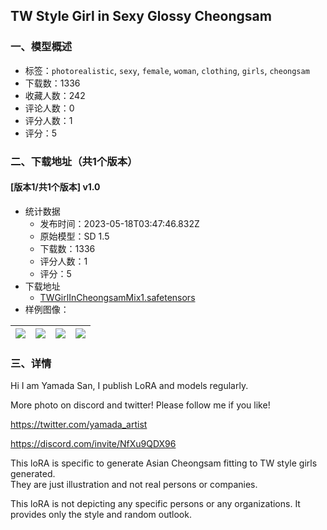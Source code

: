 ## TW Style Girl in Sexy Glossy Cheongsam
### 一、模型概述

- 标签：`photorealistic`, `sexy`, `female`, `woman`, `clothing`, `girls`, `cheongsam`
- 下载数：1336
- 收藏人数：242
- 评论人数：0
- 评分人数：1
- 评分：5

### 二、下载地址（共1个版本）

#### [版本1/共1个版本] v1.0

- 统计数据
  - 发布时间：2023-05-18T03:47:46.832Z
  - 原始模型：SD 1.5
  - 下载数：1336
  - 评分人数：1
  - 评分：5
- 下载地址
  - [TWGirlInCheongsamMix1.safetensors](https://civitai.com/api/download/models/73734)
- 样例图像：

| <img src="https://image.civitai.com/xG1nkqKTMzGDvpLrqFT7WA/52cb03d6-5f79-4014-ba35-9429a385bde8/width=450/823630.jpeg" /> | <img src="https://image.civitai.com/xG1nkqKTMzGDvpLrqFT7WA/637f8392-8efd-48d8-a94a-67787334af24/width=450/823647.jpeg" /> | <img src="https://image.civitai.com/xG1nkqKTMzGDvpLrqFT7WA/692d2b55-de94-4986-a355-5d7630c49d9c/width=450/823646.jpeg" /> | <img src="https://image.civitai.com/xG1nkqKTMzGDvpLrqFT7WA/e3071bbe-d20f-4d96-9227-3534ba1a1e7b/width=450/823679.jpeg" /> |
| ---- | ---- | ---- | ---- |


### 三、详情
<p>Hi I am Yamada San, I publish LoRA and models regularly.</p><p>More photo on discord and twitter! Please follow me if you like!</p><p><a target="_blank" rel="ugc" href="https://twitter.com/yamada_artist">https://twitter.com/yamada_artist</a></p><p><a target="_blank" rel="ugc" href="https://discord.com/invite/NfXu9QDX96">https://discord.com/invite/NfXu9QDX96</a></p><p></p><p>This loRA is specific to generate Asian Cheongsam fitting to TW style girls generated.<br />They are just illustration and not real persons or companies.</p><p></p><p>This loRA is not depicting any specific persons or any organizations. It provides only the style and random outlook.</p>